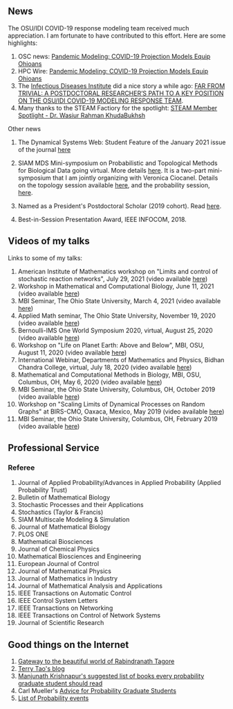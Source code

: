 ## News
The OSU/IDI COVID-19 response modeling team received much appreciation. I am fortunate to have contributed to this effort. Here are some highlights: 
1. OSC news: [Pandemic Modeling: COVID-19 Projection Models Equip Ohioans](https://www.osc.edu/press/pandemic_modeling_covid_19_projection_models_equip_ohioans)
2. HPC Wire: [Pandemic Modeling: COVID-19 Projection Models Equip Ohioans](https://www.hpcwire.com/off-the-wire/pandemic-modeling-covid-19-projection-models-equip-ohioans/)
3. The [Infectious Diseases Institute](https://idi.osu.edu/) did a nice story a while ago: [FAR FROM TRIVIAL: A POSTDOCTORAL RESEARCHER’S PATH TO A KEY POSITION ON THE OSU/IDI COVID-19 MODELING RESPONSE TEAM](https://idi.osu.edu/news-articles/far-from-trivial).
4. Many thanks to the STEAM Factiory for the spotlight: [STEAM Member Spotlight - Dr. Wasiur Rahman KhudaBukhsh](https://www.youtube.com/watch?v=j_DEgauzw7w)

Other news
1. The Dynamical Systems Web: Student Feature of the January 2021 issue of the journal [here](https://dsweb.siam.org/The-Magazine/Article/student-feature-wasiur-rahman-khuda-bukhsh)
2. SIAM MDS Mini-symposium on Probabilistic and Topological Methods for Biological Data going virtual. More details [here](https://wasiur.github.io/MDS2020/mds2020.html). It is a two-part mini-symposium that I am jointly organizing with Veronica Ciocanel. Details on the topology session available [here](https://wasiur.github.io/MDS2020/MS25.html), and the probability session, [here](https://wasiur.github.io/MDS2020/MS10.html).

3. Named as a President's Postdoctoral Scholar (2019 cohort). Read [here](https://research.osu.edu/ppsp/ppsp-participants/).
4. Best-in-Session Presentation Award, IEEE INFOCOM, 2018. 


## Videos of my talks
Links to some of my talks:
1. American Institute of Mathematics workshop on "Limits and control of stochastic reaction networks", July 29, 2021 (video available [here](https://vimeo.com/showcase/8692766/video/580982909))
2. Workshop in Mathematical and Computational Biology, June 11, 2021 (video available [here](https://www.youtube.com/watch?v=uB09RgBjzxc&list=PLEEUrTyXGauuuvNXU9zdgQJF4AMF9MTp5&index=8))
3. MBI Seminar, The Ohio State University, March 4, 2021 (video available [here](https://osu.app.box.com/s/jme1t6duhshft6hpqg2q1v14b0rv2js7))
4. Applied Math seminar, The Ohio State University, November 19, 2020 (video available [here](https://osu.zoom.us/rec/play/2iPfFM3_IaHFqR60fEvU7ayKlBHGqB3sHlFR-Jg3d-dDGe5YvzJU6M-Qg68rgOEifB4UCqsqMexgipsI.6B9cnyJ3tF68FDBe?continueMode=true&_x_zm_rtaid=IB51NW9ZSQKVgUeNERKl_A.1605919160335.1d94c515f74c3752d2f87313c78b8d52&_x_zm_rhtaid=863))
5. Bernoulli-IMS One World Symposium 2020, virtual, August 25, 2020 (video available [here](https://www.youtube.com/watch?v=UBujKMt4zH4))
6. Workshop on "Life on Planet Earth: Above and Below", MBI, OSU, August 11, 2020 (video available [here](https://video.mbi.ohio-state.edu/video/player/?id=4954&title=Incorporating+age+and+delay+into+models+for+biophysical+systems))
7. International Webinar, Departments of Mathematics and Physics, Bidhan Chandra College, virtual, July 18, 2020 (video available [here](https://www.youtube.com/watch?v=rR3MpyqkJoA))
8. Mathematical and Computational Methods in Biology, MBI, OSU, Columbus, OH, May 6, 2020 (video available [here](https://video.mbi.ohio-state.edu/video/player/?id=4922&title=Survival+Dynamical+Systems%3A+individual-level+survival+analysis+from+population-level+epidemic+models))
9. MBI Seminar, the Ohio State University, Columbus, OH, October 2019 (video available [here](https://video.mbi.ohio-state.edu/video/player/?id=4781&title=Seminar%253A+Wasiur+KhudaBukhsh+-+Multi-Scale+Dynamics+of+Stochastic+Biological+Systems+Through+the+Lens+of+Survival+Dynamical+Systems+%2528SDS%2529))
10. Workshop on "Scaling Limits of Dynamical Processes on Random Graphs" at BIRS-CMO, Oaxaca, Mexico, May 2019 (video available [here](http://www.birs.ca/events/2019/5-day-workshops/19w5071/videos/watch/201905201502-KhudaBukhsh.html))
11. MBI Seminar, the Ohio State University, Columbus, OH, February 2019 (video available [here](https://video.mbi.ohio-state.edu/video/player/?id=4678&title=Approximate+lumpability+for+Markovian+agent-based+models+using+local+symmetries))


## Professional Service
### Referee
1. Journal of Applied Probability/Advances in Applied Probability (Applied Probability Trust)
2. Bulletin of Mathematical Biology 
3. Stochastic Processes and their Applications
4. Stochastics (Taylor & Francis)
5. SIAM Multiscale Modeling & Simulation
6. Journal of Mathematical Biology
7. PLOS ONE
8. Mathematical Biosciences
9. Journal of Chemical Physics
10. Mathematical Biosciences and Engineering
11. European Journal of Control
12. Journal of Mathematical Physics
13. Journal of Mathematics in Industry 
14. Journal of Mathematical Analysis and Applications
15. IEEE Transactions on Automatic Control 
16. IEEE Control System Letters
17. IEEE Transactions on Networking
18. IEEE Transactions on Control of Network Systems 
19. Journal of Scientific Research



## Good things on the Internet
1. [Gateway to the beautiful world of Rabindranath Tagore](http://www.tagoreweb.in)
2. [Terry Tao's blog](https://terrytao.wordpress.com)
3. [Manjunath Krishnapur's suggested list of books every probability graduate student should read](http://math.iisc.ernet.in/~manju/suggestedreading.html)
4. Carl Mueller's [Advice for Probability Graduate Students](https://web.math.rochester.edu/people/faculty/cmlr/advice.md)
5. [List of Probability events](http://www.math.columbia.edu/department/probability/seminar/upcoming_new.html)

